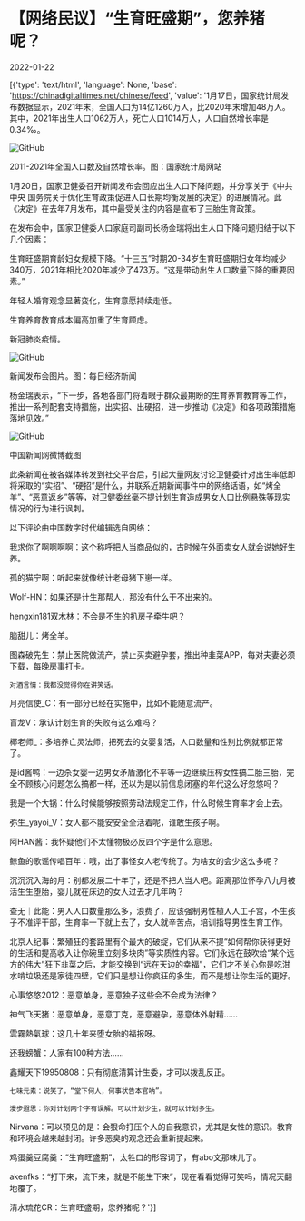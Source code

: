 # 【网络民议】“生育旺盛期”，您养猪呢？

2022-01-22

[{'type': 'text/html', 'language': None, 'base': 'https://chinadigitaltimes.net/chinese/feed', 'value': '1月17日，国家统计局发布数据显示，2021年末，全国人口为14亿1260万人，比2020年末增加48万人。其中，2021年出生人口1062万人，死亡人口1014万人，人口自然增长率是0.34‰。

![GitHub](https://chinadigitaltimes.net/chinese/files/2022/01/image-1642806851151.png)

2011-2021年全国人口数及自然增长率。图：国家统计局网站

1月20日，国家卫健委召开新闻发布会回应出生人口下降问题，并分享关于《中共中央 国务院关于优化生育政策促进人口长期均衡发展的决定》的进展情况。此《决定》在去年7月发布，其中最受关注的内容是宣布了三胎生育政策。

在发布会中，国家卫健委人口家庭司副司长杨金瑞将出生人口下降问题归结于以下几个因素：



生育旺盛期育龄妇女规模下降。“十三五”时期20-34岁生育旺盛期妇女年均减少340万，2021年相比2020年减少了473万。“这是带动出生人口数量下降的重要因素。”

年轻人婚育观念显著变化，生育意愿持续走低。

生育养育教育成本偏高加重了生育顾虑。

新冠肺炎疫情。



![GitHub](https://chinadigitaltimes.net/chinese/files/2022/01/image-1642807880297.png)

新闻发布会图片。图：每日经济新闻

杨金瑞表示，“下一步，各地各部门将着眼于群众最期盼的生育养育教育等工作，推出一系列配套支持措施，出实招、出硬招，进一步推动《决定》和各项政策措施落地见效。”

![GitHub](https://chinadigitaltimes.net/chinese/files/2022/01/image-1642810553258.png)

中国新闻网微博截图

此条新闻在被各媒体转发到社交平台后，引起大量网友讨论卫健委针对出生率低即将采取的“实招”、“硬招”是什么，并联系近期新闻事件中的网络话语，如“烤全羊”、“恶意返乡”等等，对卫健委丝毫不提计划生育造成男女人口比例悬殊等现实情况的行为进行讽刺。

以下评论由中国数字时代编辑选自网络：



我求你了啊啊啊啊：这个称呼把人当商品似的，古时候在外面卖女人就会说她好生养。

孤的猫宁啊：听起来就像统计老母猪下崽一样。

Wolf-HN：如果还是计生那帮人，那没有什么干不出来的。

hengxin181双木林：不会是不生的扒房子牵牛吧？

脑甜儿：烤全羊。

图森破先生：禁止医院做流产，禁止买卖避孕套，推出种韭菜APP，每对夫妻必须下载，每晚房事打卡。

    对酒言情：我都没觉得你在讲笑话。

月亮信使_C：有一部分已经在实施中，比如不能随意流产。

盲龙V：承认计划生育的失败有这么难吗？

椰老师_：多培养亡灵法师，把死去的女婴复活，人口数量和性别比例就都正常了。

是id酱鸭：一边杀女婴一边男女矛盾激化不平等一边继续压榨女性搞二胎三胎，完全不顾核心问题怎么搞都一样，还以为是以前信息闭塞的年代这么好忽悠吗？

我是一个大锅：什么时候能够按照劳动法规定工作，什么时候生育率才会上去。

弥生_yayoi_V：女人都不能安安全全活着呢，谁敢生孩子啊。

阿HAN酱：我怀疑他们不太懂物极必反四个字是什么意思。

鲸鱼的歌谣传唱百年：哦，出了事怪女人老传统了。为啥女的会少这么多呢？

沉沉沉入海的月：别都发展二十年了，还是不把人当人吧。距离那位怀孕八九月被活生生堕胎，婴儿就在床边的女人过去才几年呐？

查无｜此能：男人人口数量那么多，浪费了，应该强制男性植入人工子宫，不生孩子不准评干部，生育率一下就上去了，女人就辛苦点，培训指导男性生育工作。

北京人纪事：繁殖狂的套路里有个最大的破绽，它们从来不提“如何帮你获得更好的生活和提高收入让你碗里立刻多块肉”等实质性内容。它们永远在鼓吹给“某个远方的伟大”狂下韭菜之后，才能交换到“远在天边的幸福”，它们才不关心你是吃泔水啃垃圾还是家徒四壁，它们只是想让你疯狂的多生，而不是想让你生活的更好。

心事悠悠2012：恶意单身，恶意独子这些会不会成为法律？

神气飞天猪：恶意单身，恶意丁克，恶意避孕，恶意体外射精……

雲霧熱氣球：这几十年来堕女胎的福报呀。

还我螃蟹：人家有100种方法……

鑫耀天下19950808：只有彻底清算计生委，才可以拨乱反正。

    七味元素：说笑了，“堂下何人，何事状告本官呐”。

    漫步遐思：你对计划两个字有误解。可以计划少生，就可以计划多生。

Nirvana：可以预见的是：会狠命打压个人的自我意识，尤其是女性的意识。教育和环境会越来越封闭。许多恶臭的观念还会重新提起来。

鸡蛋羹豆腐羹：“生育旺盛期”，太牲口的形容词了，有abo文那味儿了。

akenfks：“打下来，流下来，就是不能生下来”，现在看看觉得可笑吗，情况天翻地覆了。

清水琉花CR：生育旺盛期，您养猪呢？'}]